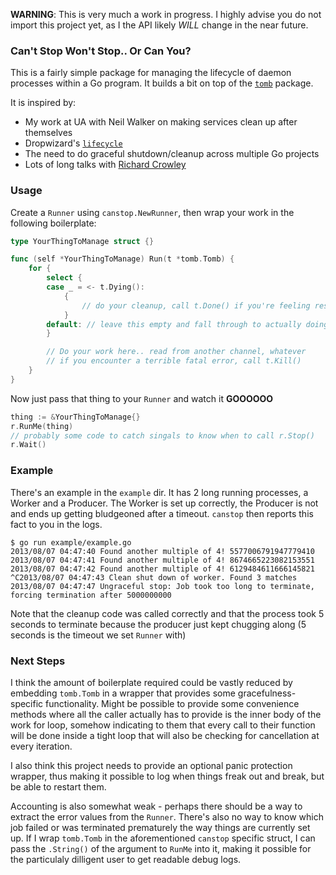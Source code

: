 **WARNING**: This is very much a work in progress. I highly advise you do not
import this project yet, as I the API likely _WILL_ change in the near future.

### Can't Stop Won't Stop.. Or Can You?

This is a fairly simple package for managing the lifecycle of daemon processes
within a Go program. It builds a bit on top of the [`tomb`](http://launchpad.net/tomb) package.

It is inspired by:

* My work at UA with Neil Walker on making services clean up after themselves
* Dropwizard's [`lifecycle`](https://github.com/codahale/dropwizard/tree/master/dropwizard-lifecycle/src/main/java/com/codahale/dropwizard/lifecycle)
* The need to do graceful shutdown/cleanup across multiple Go projects
* Lots of long talks with [Richard Crowley](http://rcrowley.org/articles/golang-graceful-stop.html)

### Usage

Create a `Runner` using `canstop.NewRunner`, then wrap your work in the
following boilerplate:

```go
type YourThingToManage struct {}

func (self *YourThingToManage) Run(t *tomb.Tomb) {
	for {
		select {
		case _ = <- t.Dying():
			{
				// do your cleanup, call t.Done() if you're feeling responsible
			}
		default: // leave this empty and fall through to actually doing work
		}

		// Do your work here.. read from another channel, whatever
		// if you encounter a terrible fatal error, call t.Kill()
	}
}
```

Now just pass that thing to your `Runner` and watch it **GOOOOOO**

```go
thing := &YourThingToManage{}
r.RunMe(thing)
// probably some code to catch singals to know when to call r.Stop()
r.Wait()
```

### Example

There's an example in the `example` dir. It has 2 long running processes, a
Worker and a Producer. The Worker is set up correctly, the Producer is not and
ends up getting bludgeoned after a timeout. `canstop` then reports this fact to
you in the logs.

```
$ go run example/example.go
2013/08/07 04:47:40 Found another multiple of 4! 5577006791947779410
2013/08/07 04:47:41 Found another multiple of 4! 8674665223082153551
2013/08/07 04:47:42 Found another multiple of 4! 6129484611666145821
^C2013/08/07 04:47:43 Clean shut down of worker. Found 3 matches
2013/08/07 04:47:47 Ungraceful stop: Job took too long to terminate, forcing termination after 5000000000
```

Note that the cleanup code was called correctly and that the process took 5
seconds to terminate because the producer just kept chugging along (5 seconds is
the timeout we set `Runner` with)

### Next Steps

I think the amount of boilerplate required could be vastly reduced by embedding
`tomb.Tomb` in a wrapper that provides some gracefulness-specific functionality.
Might be possible to provide some convenience methods where all the caller
actually has to provide is the inner body of the work for loop, somehow
indicating to them that every call to their function will be done inside a tight
loop that will also be checking for cancellation at every iteration.

I also think this project needs to provide an optional panic protection wrapper, thus
making it possible to log when things freak out and break, but be able to
restart them.

Accounting is also somewhat weak - perhaps there should be a way to extract the
error values from the `Runner`. There's also no way to know which job failed or
was terminated prematurely the way things are currently set up. If I wrap
`tomb.Tomb` in the aforementioned `canstop` specific struct, I can pass the
`.String()` of the argument to `RunMe` into it, making it possible for the
particulaly dilligent user to get readable debug logs.
